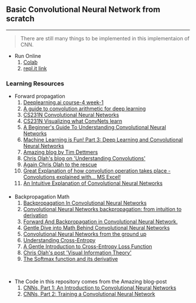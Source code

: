 ## Basic Convolutional Neural Network from scratch
____________________________


   > There are still many things to be implemented in this implementaion of CNN.


* Run Online
    1. [Colab](https://colab.research.google.com/drive/1dMj7gzznev5xdfTklzD3KSOuFI4yNjxk)
    2. [repl.it link](https://repl.it/@VaibhavSingh4/Convolutional-neural-network-from-scratch)

### Learning Resources

* Forward propagation
  1. [Deeplearning.ai course-4 week-1](https://www.coursera.org/learn/convolutional-neural-networks/home/week/1)
  2. [A guide to convolution arithmetic for deep learning](https://arxiv.org/abs/1603.07285)
  3. [CS231N Convolutional Neural Networks](http://cs231n.github.io/convolutional-networks/)
  4. [CS231N Visualizing what ConvNets learn](http://cs231n.github.io/understanding-cnn/)
  5. [A Beginner's Guide To Understanding Convolutional Neural Networks](https://adeshpande3.github.io/adeshpande3.github.io/A-Beginner's-Guide-To-Understanding-Convolutional-Neural-Networks/)
  6. [Machine Learning is Fun! Part 3: Deep Learning and Convolutional Neural Networks](https://medium.com/@ageitgey/machine-learning-is-fun-part-3-deep-learning-and-convolutional-neural-networks-f40359318721)
  7. [Amazing blog by Tim Dettmers](https://timdettmers.com/2015/03/26/convolution-deep-learning/)
  8. [Chris Olah's blog on 'Understanding Convolutions'](https://timdettmers.com/2015/03/26/convolution-deep-learning/)
  9. [Again Chris Olah to the rescue](http://colah.github.io/posts/2014-07-Conv-Nets-Modular/)
  10. [Great Explanation of how convolution operation takes place - Convolutions explained with… MS Excel!](https://medium.com/apache-mxnet/convolutions-explained-with-ms-excel-465d6649831c) 
  11. [An Intuitive Explanation of Convolutional Neural Networks](https://ujjwalkarn.me/2016/08/11/intuitive-explanation-convnets/)

#### 
* Backpropagation Math
    1. [Backpropagation In Convolutional Neural Networks](https://www.jefkine.com/general/2016/09/05/backpropagation-in-convolutional-neural-networks/)
    2. [Convolutional Neural Networks backpropagation: from intuition to derivation](https://grzegorzgwardys.wordpress.com/2016/04/22/8/)
    3. [Forward And Backpropagation in Convolutional Neural Network.](https://medium.com/@2017csm1006/forward-and-backpropagation-in-convolutional-neural-network-4dfa96d7b37e)
    4. [Gentle Dive into Math Behind Convolutional Neural Networks](https://towardsdatascience.com/gentle-dive-into-math-behind-convolutional-neural-networks-79a07dd44cf9)
    5. [Convolutional Neural Networks from the ground up](https://towardsdatascience.com/convolutional-neural-networks-from-the-ground-up-c67bb41454e1)
    6. [Understanding Cross-Entropy](https://rubikscode.net/2019/06/10/understanding-cross-entropy/)
    7. [A Gentle Introduction to Cross-Entropy Loss Function](https://sefiks.com/2017/12/17/a-gentle-introduction-to-cross-entropy-loss-function/)
    8. [Chris Olah's post 'Visual Information Theory'](http://colah.github.io/posts/2015-09-Visual-Information/)
    9. [The Softmax function and its derivative](https://eli.thegreenplace.net/2016/the-softmax-function-and-its-derivative/)


<br>

* The Code in this repository comes from the Amazing blog-post
    1. [CNNs, Part 1: An Introduction to Convolutional Neural Networks](https://victorzhou.com/blog/intro-to-cnns-part-1/)
    2. [CNNs, Part 2: Training a Convolutional Neural Network](https://victorzhou.com/blog/intro-to-cnns-part-2/)
   
<br>

   

